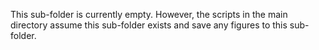 This sub-folder is currently empty. However, the scripts in the main directory assume this sub-folder exists and save any figures to this sub-folder.

